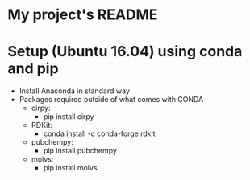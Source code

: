 # My project's README


# Setup (Ubuntu 16.04) using conda and pip
- Install Anaconda in standard way
- Packages required outside of what comes with CONDA
    - cirpy:
        - pip install cirpy
    - RDKit:
        - conda install -c conda-forge rdkit
    - pubchempy:
        - pip install pubchempy
    - molvs:
        - pip install molvs
